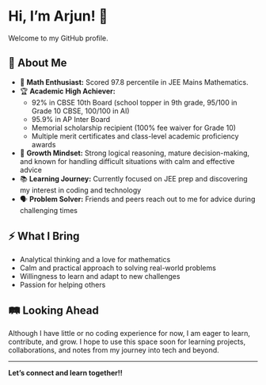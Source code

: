 
# Hi, I’m Arjun! 👋

Welcome to my GitHub profile.

## 🌟 About Me

- 🧠 **Math Enthusiast:** Scored 97.8 percentile in JEE Mains Mathematics.
- 🏆 **Academic High Achiever:**
  - 92% in CBSE 10th Board (school topper in 9th grade, 95/100 in Grade 10 CBSE, 100/100 in AI)
  - 95.9% in AP Inter Board
  - Memorial scholarship recipient (100% fee waiver for Grade 10)
  - Multiple merit certificates and class-level academic proficiency awards
- 🌱 **Growth Mindset:** Strong logical reasoning, mature decision-making, and known for handling difficult situations with calm and effective advice
- 📚 **Learning Journey:** Currently focused on JEE prep and discovering my interest in coding and technology
- 🗣️ **Problem Solver:** Friends and peers reach out to me for advice during challenging times

## ⚡ What I Bring

- Analytical thinking and a love for mathematics
- Calm and practical approach to solving real-world problems
- Willingness to learn and adapt to new challenges
- Passion for helping others

## 🛤️ Looking Ahead

Although I have little or no coding experience for now, I am eager to learn, contribute, and grow. I hope to use this space soon for learning projects, collaborations, and notes from my journey into tech and beyond.

---

**Let’s connect and learn together!!**
<!--
**Arjun9867/Arjun9867** is a ✨ _special_ ✨ repository because its `README.md` (this file) appears on your GitHub profile.

Here are some ideas to get you started:

- 🔭 I’m currently working on ...
- 🌱 I’m currently learning ...
- 👯 I’m looking to collaborate on ...
- 🤔 I’m looking for help with ...
- 💬 Ask me about ...
- 📫 How to reach me: ...
- 😄 Pronouns: ...
- ⚡ Fun fact: ...
-->
